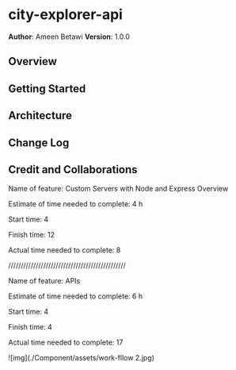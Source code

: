 # city-explorer-api

**Author**: Ameen Betawi
**Version**: 1.0.0

## Overview
<!-- Provide a high level overview of what this application is and why you are building it, beyond the fact that it's an assignment for this class. (i.e. What's your problem domain?) -->

## Getting Started
<!-- What are the steps that a user must take in order to build this app on their own machine and get it running? -->

## Architecture
<!-- Provide a detailed description of the application design. What technologies (languages, libraries, etc) you're using, and any other relevant design information. -->

## Change Log
<!-- Use this area to document the iterative changes made to your application as each feature is successfully implemented. Use time stamps. Here's an example:

01-01-2001 4:59pm - Application now has a fully-functional express server, with a GET route for the location resource. -->

## Credit and Collaborations
<!-- Give credit (and a link) to other people or resources that helped you build this application. -->

Name of feature: Custom Servers with Node and Express Overview

Estimate of time needed to complete: 4 h

Start time: 4

Finish time: 12

Actual time needed to complete: 8

///////////////////////////////////////////////

Name of feature: APIs

Estimate of time needed to complete: 6 h

Start time: 4

Finish time: 4

Actual time needed to complete: 17

![img](./Component/assets/work-fllow 2.jpg)

